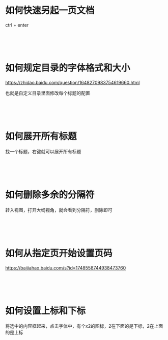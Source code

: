 # 如何快速另起一页文档

ctrl + enter

<br/>

<br/>

<br/>

# 如何规定目录的字体格式和大小

https://zhidao.baidu.com/question/1648270983754619660.html

也就是自定义目录里面修改每个标题的配置

<br/>

<br/>

<br/>

# 如何展开所有标题

找一个标题，右键就可以展开所有标题

<br/>

<br/>

<br/>

# 如何删除多余的分隔符

转入视图，打开大纲视角，就会看到分隔符，删除即可

<br/>

<br/>

<br/>

# 如何从指定页开始设置页码

https://baijiahao.baidu.com/s?id=1748558744938473760

<br/>

<br/>

<br/>

# 如何设置上标和下标

将选中的内容框起来，点击字体中，有个x2的图标，2在下面的是下标，2在上面的是上标